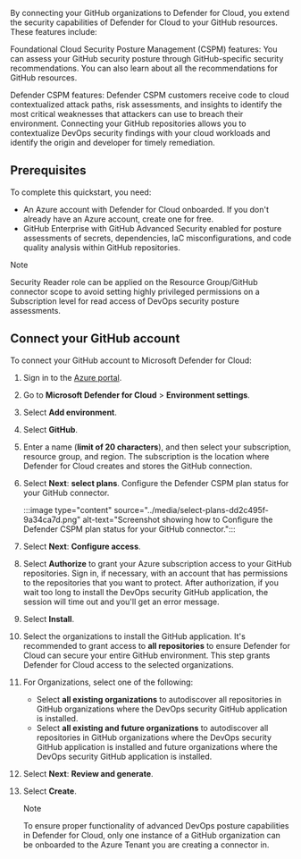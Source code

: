 By connecting your GitHub organizations to Defender for Cloud, you extend the security capabilities of Defender for Cloud to your GitHub resources. These features include:

Foundational Cloud Security Posture Management (CSPM) features: You can assess your GitHub security posture through GitHub-specific security recommendations. You can also learn about all the recommendations for GitHub resources.

Defender CSPM features: Defender CSPM customers receive code to cloud contextualized attack paths, risk assessments, and insights to identify the most critical weaknesses that attackers can use to breach their environment. Connecting your GitHub repositories allows you to contextualize DevOps security findings with your cloud workloads and identify the origin and developer for timely remediation.

## Prerequisites

To complete this quickstart, you need:

 -  An Azure account with Defender for Cloud onboarded. If you don't already have an Azure account, create one for free.
 -  GitHub Enterprise with GitHub Advanced Security enabled for posture assessments of secrets, dependencies, IaC misconfigurations, and code quality analysis within GitHub repositories.

> [!NOTE]
> Security Reader role can be applied on the Resource Group/GitHub connector scope to avoid setting highly privileged permissions on a Subscription level for read access of DevOps security posture assessments.

## Connect your GitHub account

To connect your GitHub account to Microsoft Defender for Cloud:

1.  Sign in to the [Azure portal](https://portal.azure.com/).
2.  Go to **Microsoft Defender for Cloud** &gt; **Environment settings**.
3.  Select **Add environment**.
4.  Select **GitHub**.
5.  Enter a name (**limit of 20 characters**), and then select your subscription, resource group, and region. The subscription is the location where Defender for Cloud creates and stores the GitHub connection.
6.  Select **Next**: **select plans**. Configure the Defender CSPM plan status for your GitHub connector.
    
    :::image type="content" source="../media/select-plans-dd2c495f-9a34ca7d.png" alt-text="Screenshot showing how to Configure the Defender CSPM plan status for your GitHub connector.":::
    
7.  Select **Next**: **Configure access**.
8.  Select **Authorize** to grant your Azure subscription access to your GitHub repositories. Sign in, if necessary, with an account that has permissions to the repositories that you want to protect. After authorization, if you wait too long to install the DevOps security GitHub application, the session will time out and you'll get an error message.
9.  Select **Install**.
10. Select the organizations to install the GitHub application. It's recommended to grant access to **all repositories** to ensure Defender for Cloud can secure your entire GitHub environment. This step grants Defender for Cloud access to the selected organizations.
11. For Organizations, select one of the following:
    
    
     -  Select **all existing organizations** to autodiscover all repositories in GitHub organizations where the DevOps security GitHub application is installed.
     -  Select **all existing and future organizations** to autodiscover all repositories in GitHub organizations where the DevOps security GitHub application is installed and future organizations where the DevOps security GitHub application is installed.
12. Select **Next**: **Review and generate**.
13. Select **Create**.
    
    > [!NOTE]
    > To ensure proper functionality of advanced DevOps posture capabilities in Defender for Cloud, only one instance of a GitHub organization can be onboarded to the Azure Tenant you are creating a connector in.

